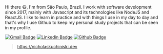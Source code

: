 Hi there :smiley:, I'm from São Paulo, Brazil. I work with software development since 2017, mainly with Javascript and its technologies like NodeJS and ReactJS. I like to learn in practice and with things I use in my day to day and that's why I use Github to keep my personal study projects that can be seen in my profile.

[![Gmail Badge](https://img.shields.io/badge/-Gmail-red?style=flat-square&logo=Gmail&logoColor=white&link=mailto:nicolaskuchiniski@gmail.com)](https://www.linkedin.com/in/NicholasKuchiniski/)
[![Linkedin Badge](https://img.shields.io/badge/-LinkedIn-blue?style=flat-square&logo=LinkedIn&logoColor=white&link=https://www.linkedin.com/in/NicholasKuchiniski/)](https://www.linkedin.com/in/NicholasKuchiniski/)
[![Github Badge](https://img.shields.io/badge/-Github-000?style=flat-square&logo=Github&logoColor=white&link=https://github.com/NicholasKuchiniski)](https://github.com/NicholasKuchiniski)
> https://nicholaskuchiniski.dev

